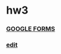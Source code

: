 # hw3
### [GOOGLE FORMS](https://docs.google.com/forms/d/e/1FAIpQLSegoIfuCcjElxNZhptYKFdF9DWuYCoGmkPdOoSzV0cbsMVo4g/viewform)
### [edit](https://docs.google.com/forms/d/1EP7bVxxaHYG8io8yyJYyvwQS4e7wCxggZGORlIjuChE)
